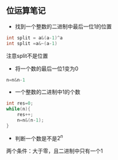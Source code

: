 ## 位运算笔记
- 找到一个整数的二进制中最后一位1的位置

```C++
int split = a&(a-1)^a
int split =a&~(a-1)
```


注意split不是位置


- 将一个数的最后一位1变为0
```C++
n=n&n-1
```

- 一个整数的二进制中1的个数
  
```C++
int res=0;
while(n){
    res++;
    n=n&(n-1);
}
```

- 判断一个数是不是$2^n$
  
两个条件：大于零，且二进制中只有一个1

